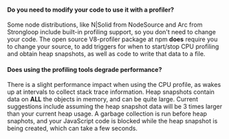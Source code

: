#### Do you need to modify your code to use it with a profiler?

Some node distributions, like N|Solid from NodeSource and Arc from Strongloop
include built-in profiling support, so you don't need to change your code.
The open source V8-profiler package at npm **does** require you to change
your source, to add triggers for when to start/stop CPU profiling and
obtain heap snapshots, as well as code to write that data to a file.

#### Does using the profiling tools degrade performance?

There is a slight performance impact when using the CPU profile, as wakes up
at intervals to collect stack trace information.  Heap snapshots contain data
on **ALL** the objects in memory, and can be quite large.  Current suggestions
include assuming the heap snapshot data will be 3 times larger than your current
heap usage.  A garbage collection is run before heap snaphots, and your JavaScript
code is blocked while the heap snapshot is being created, which can take a few
seconds.
